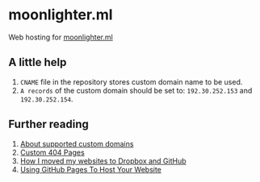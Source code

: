 # moonlighter.ml
Web hosting for [moonlighter.ml](http://moonlighter.ml/)

## A little help
1. `CNAME` file in the repository stores custom domain name to be used.
2. `A records` of the custom domain should be set to: `192.30.252.153` and `192.30.252.154`.

## Further reading
1. [About supported custom domains](https://help.github.com/articles/about-supported-custom-domains/)
2. [Custom 404 Pages](https://help.github.com/articles/custom-404-pages/)
3. [How I moved my websites to Dropbox and GitHub](http://alexcican.com/post/guide-hosting-website-dropbox-github/)
4. [Using GitHub Pages To Host Your Website](http://blog.teamtreehouse.com/using-github-pages-to-host-your-website)
